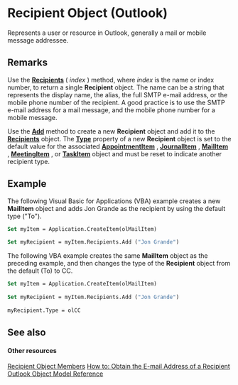
# Recipient Object (Outlook)

Represents a user or resource in Outlook, generally a mail or mobile message addressee.


## Remarks

Use the  **[Recipients](7cfad374-519e-4312-9050-8a8b66b3911e.md)** ( _index_ ) method, where _index_ is the name or index number, to return a single **Recipient** object. The name can be a string that represents the display name, the alias, the full SMTP e-mail address, or the mobile phone number of the recipient. A good practice is to use the SMTP e-mail address for a mail message, and the mobile phone number for a mobile message.

Use the  **[Add](7c285291-0f92-ca8d-1c7b-a71ace83ac84.md)** method to create a new **Recipient** object and add it to the **[Recipients](774f56b7-4de8-9584-60cd-4fbf361f4c85.md)** object. The **[Type](3bdc616c-f008-ec95-0a92-0f704eedee34.md)** property of a new **Recipient** object is set to the default value for the associated **[AppointmentItem](204a409d-654e-27aa-643a-8344c631b82d.md)** , **[JournalItem](6e850295-39f9-47b8-e866-9622e9958c69.md)** , **[MailItem](14197346-05d2-0250-fa4c-4a6b07daf25f.md)** , **[MeetingItem](b75730f5-b395-3d66-5acd-b64fd8fcd78f.md)** , or **[TaskItem](5df8cfa5-5460-a5a1-a130-ba5bca1a0091.md)** object and must be reset to indicate another recipient type.


## Example



The following Visual Basic for Applications (VBA) example creates a new  **MailItem** object and adds Jon Grande as the recipient by using the default type ("To").




```vb
Set myItem = Application.CreateItem(olMailItem) 
 
Set myRecipient = myItem.Recipients.Add ("Jon Grande")
```

The following VBA example creates the same  **MailItem** object as the preceding example, and then changes the type of the **Recipient** object from the default (To) to CC.




```vb
Set myItem = Application.CreateItem(olMailItem) 
 
Set myRecipient = myItem.Recipients.Add ("Jon Grande") 
 
myRecipient.Type = olCC
```


## See also


#### Other resources


[Recipient Object Members](70e34018-95de-7fcf-1331-9be61a8675a2.md)
[How to: Obtain the E-mail Address of a Recipient](http://msdn.microsoft.com/library/b645c227-a7d2-2861-3bf7-4190a19abe81%28Office.15%29.aspx)
[Outlook Object Model Reference](http://msdn.microsoft.com/library/73221b13-d8d8-99b8-3394-b95dbbfd5ddc%28Office.15%29.aspx)
